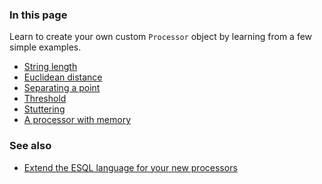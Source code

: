 <section>
<h3>In this page</h3>
<p>Learn to create your own custom <code>Processor</code> object by learning from a few simple examples.</p>
<ul class="style2">
	<li><a href="#example1">String length</a></li>
	<li><a href="#example2">Euclidean distance</a></li>
	<li><a href="#example3">Separating a point</a></li>
	<li><a href="#example4">Threshold</a></li>
	<li><a href="#example5">Stuttering</a></li>
	<li><a href="#example6">A processor with memory</a></li>
</ul>
</section>

<section>
<h3>See also</h3>
<ul class="style2">
	<li><a href="/extend.html">Extend the ESQL language for your new processors</a></li>
</ul>
</section>
